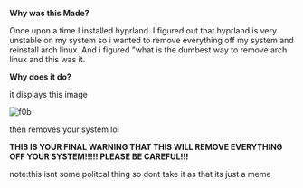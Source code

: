 **Why was this Made?**

Once upon a time I installed hyprland. I figured out that hyprland is very unstable on my system so i wanted to remove everything off my system and reinstall arch linux. And i figured "what is the dumbest way to remove arch linux and this was it.




**Why does it do?**

it displays this image 

![f0b](https://github.com/ty20070/itsjoever/assets/166963170/3c397e26-50d8-4d08-bc24-0425f93a5d4b)

then removes your system lol

**THIS IS YOUR FINAL WARNING THAT THIS WILL REMOVE EVERYTHING OFF YOUR SYSTEM!!!!! PLEASE BE CAREFUL!!!**

note:this isnt some politcal thing so dont take it as that its just a meme